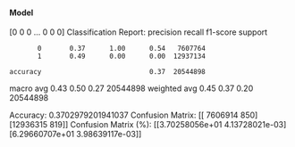 #### Model
[0 0 0 ... 0 0 0]
Classification Report:
              precision    recall  f1-score   support

           0       0.37      1.00      0.54   7607764
           1       0.49      0.00      0.00  12937134

    accuracy                           0.37  20544898
   macro avg       0.43      0.50      0.27  20544898
weighted avg       0.45      0.37      0.20  20544898

Accuracy: 0.3702979201941037
Confusion Matrix:
[[ 7606914      850]
 [12936315      819]]
Confusion Matrix (%):
[[3.70258056e+01 4.13728021e-03]
 [6.29660707e+01 3.98639117e-03]]

